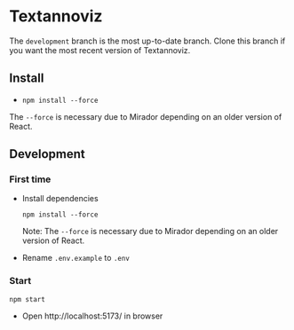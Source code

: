 # Textannoviz

The `development` branch is the most up-to-date branch. Clone this branch if you want the most recent version of Textannoviz.

## Install

- `npm install --force`

The `--force` is necessary due to Mirador depending on an older version of React.

## Development

### First time

- Install dependencies

  ```
  npm install --force
  ```

  Note: The `--force` is necessary due to Mirador depending on an older version of React.

- Rename `.env.example` to `.env`

### Start

```
npm start
```

- Open http://localhost:5173/ in browser
